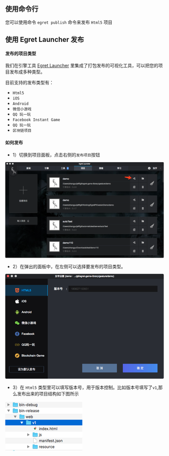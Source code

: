## 使用命令行
您可以使用命令 `egret publish` 命令来发布 `Html5` 项目

## 使用 Egret Launcher 发布
#### 发布的项目类型
我们在引擎工具 [Egret Launcher](https://egret.com/products/engine.html) 里集成了打包发布的可视化工具，可以把您的项目发布成多种类型。

目前支持的发布类型有： 

* `Html5`
* `iOS`
* `Android` 
* `微信小游戏` 
* `QQ 玩一玩`
* `Facebook Instant Game`
* `QQ 玩一玩`
* `区块链项目`

#### 如何发布
* 1）切换到项目面板，点击右侧的`发布项目`按钮

![](./p1.png)


* 2）在弹出的面板中，在左侧可以选择要发布的项目类型。

![](./p2.png)


* 3）在 `Html5` 类型里可以填写版本号，用于版本控制。比如版本号填写了`v1`,那么发布出来的项目结构如下图所示
 
![](./p3.png)

